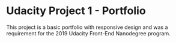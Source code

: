 # Udacity Project 1 - Portfolio

This project is a basic portfolio with responsive design and was a requirement for the 2019 Udacity Front-End Nanodegree program.

